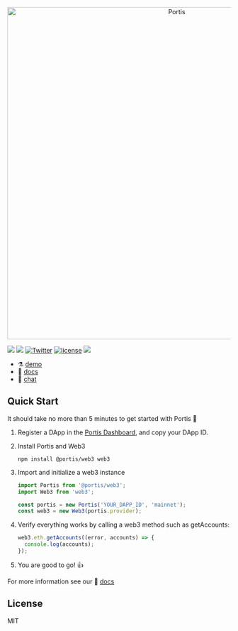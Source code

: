 <p align="center">
  <a href="https://portis.io/" target="_blank">
    <img alt="Portis" src="https://s3.amazonaws.com/portis-prod/assets/portis-logo/logo_with_name_medium.png" width="749">
  </a>
</p>

![](https://img.shields.io/npm/v/@portis/web3.svg?colorB=blue&style=flat)
![](https://img.shields.io/badge/chat-telegram-blue.svg)
[![Twitter](https://img.shields.io/badge/twitter-portis-blue.svg?style=flat)](https://twitter.com/portis_io)
[![license](https://img.shields.io/badge/license-MIT-blue.svg)](https://github.com/portis-project/web-sdk/blob/master/LICENSE.txt)
![](https://img.shields.io/github/stars/portis-project/web-sdk.svg?style=flat)

* ⚗️ [demo](https://codesandbox.io/s/3vm7kxmx5)
* 📕 [docs](https://docs.portis.io)
* 💬 [chat](https://t.me/portisHQ)

## Quick Start

It should take no more than 5 minutes to get started with Portis 🚀

1. Register a DApp in the [Portis Dashboard](https://dashboard.portis.io), and copy your DApp ID.

1. Install Portis and Web3

   ```shell
   npm install @portis/web3 web3
   ```

1. Import and initialize a web3 instance

   ```javascript
   import Portis from '@portis/web3';
   import Web3 from 'web3';

   const portis = new Portis('YOUR_DAPP_ID', 'mainnet');
   const web3 = new Web3(portis.provider);
   ```

1. Verify everything works by calling a web3 method such as getAccounts:

   ```javascript
   web3.eth.getAccounts((error, accounts) => {
     console.log(accounts);
   });
   ```

1. You are good to go! 👍

For more information see our 📕 [docs](https://docs.portis.io)

## License

MIT
